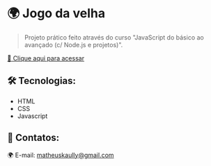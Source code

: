 # 🌍 Jogo da velha

> Projeto prático feito através do curso "JavaScript do básico ao avançado (c/ Node.js e projetos)".

[🔗 Clique aqui para acessar](https://matheuskaully.github.io/jogo-da-velha/)

## 🛠 Tecnologias:

- HTML
- CSS
- Javascript

## 💛 Contatos:

🌍 E-mail: matheuskaully@gmail.com
